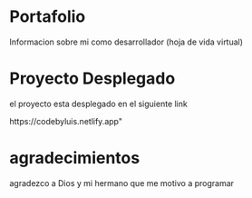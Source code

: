  <h1>Portafolio</h1>
  <p>Informacion sobre mi como desarrollador (hoja de vida virtual)</p>
 <h1>Proyecto  Desplegado </h1>
    <p> el proyecto esta desplegado en el siguiente link</p>
 https://codebyluis.netlify.app"
       
   <h1>agradecimientos</h1>
    <p>agradezco a Dios y mi hermano que me motivo a programar</p>

